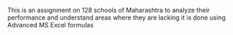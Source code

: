 <p>This is an assignment on 128 schools of Maharashtra to analyze their performance and understand areas where they are lacking it is done using Advanced MS Excel formulas</p>
